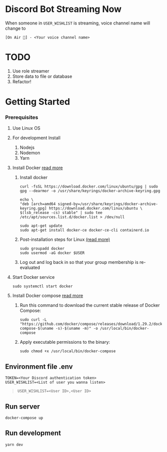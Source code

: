 # Discord Bot Streaming Now
When someone in `USER_WISHLIST` is streaming, voice channel name will change to
```
[On Air 🔴] - <Your voice channel name>
```
# TODO
1. Use role streamer
2. Store data to file or database
3. Refactor!

# Getting Started
### Prerequisites

1. Use Linux OS
2. For development Install
   1. Nodejs
   2. Nodemon
   3. Yarn
3. Install Docker [read more](https://docs.docker.com/engine/install/ubuntu/)
    1. Install docker
        ```
        curl -fsSL https://download.docker.com/linux/ubuntu/gpg | sudo gpg --dearmor -o /usr/share/keyrings/docker-archive-keyring.gpg
        ```
        ```
        echo \
        "deb [arch=amd64 signed-by=/usr/share/keyrings/docker-archive-keyring.gpg] https://download.docker.com/linux/ubuntu \
        $(lsb_release -cs) stable" | sudo tee /etc/apt/sources.list.d/docker.list > /dev/null
        ```
        ```
        sudo apt-get update
        sudo apt-get install docker-ce docker-ce-cli containerd.io
        ```
    2. Post-installation steps for Linux [(read more)](https://docs.docker.com/engine/install/linux-postinstall/)
        ```
        sudo groupadd docker
        sudo usermod -aG docker $USER
        ```
    3. Log out and log back in so that your group membership is re-evaluated
4. Start Docker service
    ```
    sudo systemctl start docker
    ```
5. Install Docker compose [read more](https://docs.docker.com/compose/install/#install-compose-on-linux-systems)

    1. Run this command to download the current stable release of Docker Compose:
        ```
        sudo curl -L "https://github.com/docker/compose/releases/download/1.29.2/docker-compose-$(uname -s)-$(uname -m)" -o /usr/local/bin/docker-compose
        ```
    2. Apply executable permissions to the binary:
        ```
        sudo chmod +x /usr/local/bin/docker-compose
        ```
## Environment file .env
```
TOKEN=<Your Discord authentication token>
USER_WISHLIST=<List of user you wanna listen>
```
> `USER_WISHLIST=<User ID>,<User ID>`

## Run server
```
docker-compose up
```

## Run development
```
yarn dev
```
